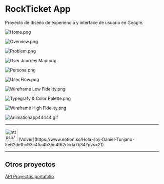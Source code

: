 # RockTicket App

Proyecto de diseño de experiencia y interface de usuario en Google.

![Home.png](/views/img-rockTicked-app/Home.png)

![Overview.png](/views/img-rockTicked-app/Overview.png)

![Problem.png](/views/img-rockTicked-app/Problem.png)

![User Journey Map.png](/views/img-rockTicked-app//User_Journey_Map.png)

![Persona.png](/views/img-rockTicked-app/Persona.png)

![User Flow.png](/views/img-rockTicked-app/User_Flow.png)

![Wireframe Low Fidelity.png](/views/img-rockTicked-app/Wireframe_Low_Fidelity.png)

![Typegrafy & Color Palette.png](/views/img-rockTicked-app/Typegrafy__Color_Palette.png)

![Wireframe High Fidelity.png](/views/img-rockTicked-app/Wireframe_High_Fidelity.png)

![Animationapp44444.gif](/views/img-rockTicked-app//Animationapp44444.gif)

---

<aside>
<img src="https://www.notion.so/icons/arrow-left-basic_gray.svg" alt="https://www.notion.so/icons/arrow-left-basic_gray.svg" width="40px" /> [Volver](https://www.notion.so/Hola-soy-Daniel-Tunjano-5e62de1bc93c45a4b35c4f62dcda7b34?pvs=21)

</aside>

---

## Otros **proyectos**

[API Proyectos portafolio](RockTicket%20App%205c9337285f404e08b047fbc6881778c3/API%20Proyectos%20portafolio%20c11d70a23d604951b1ea303d73ca1390.csv)